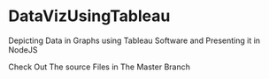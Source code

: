 # DataVizUsingTableau
Depicting Data in Graphs using Tableau Software and Presenting it in NodeJS

Check Out The source Files in The Master Branch

